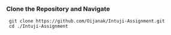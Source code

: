 ### Clone the Repository and Navigate

```
 git clone https://github.com/Oijanak/Intuji-Assignment.git
 cd ./Intuji-Assignment
```
